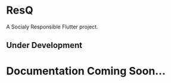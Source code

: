 # ResQ

A Socialy Responsible Flutter project.

## Under Development

# Documentation Coming Soon...
